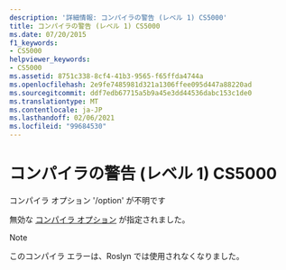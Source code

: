 ```yaml
---
description: '詳細情報: コンパイラの警告 (レベル 1) CS5000'
title: コンパイラの警告 (レベル 1) CS5000
ms.date: 07/20/2015
f1_keywords:
- CS5000
helpviewer_keywords:
- CS5000
ms.assetid: 8751c338-8cf4-41b3-9565-f65ffda4744a
ms.openlocfilehash: 2e9fe7485981d321a1306ffee095d447a88220ad
ms.sourcegitcommit: ddf7edb67715a5b9a45e3dd44536dabc153c1de0
ms.translationtype: MT
ms.contentlocale: ja-JP
ms.lasthandoff: 02/06/2021
ms.locfileid: "99684530"
---
```

# <a name="compiler-warning-level-1-cs5000"></a>コンパイラの警告 (レベル 1) CS5000

コンパイラ オプション '/option' が不明です

 無効な [コンパイラ オプション](../language-reference/compiler-options/index.md) が指定されました。

> [!NOTE]
> このコンパイラ エラーは、Roslyn では使用されなくなりました。
